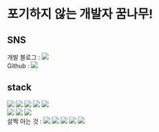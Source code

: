 # 포기하지 않는 개발자 꿈나무!

## SNS 
개발 블로그 : <a href="https://jangmay.tistory.com/" target="_blank"><img src="https://img.shields.io/badge/blog-orange?style=flat-square&logo=&logoColor=white"/></a><br>
Github : <a href="https://github.com/EunSung98" target="_blank"><img src="https://img.shields.io/badge/Github-black?style=flat-square&logo=&logoColor=white"/></a><br>

## stack
![](https://img.shields.io/badge/-Java-007396?style=flat&logo=JavalogoColor=white)
![](https://img.shields.io/badge/-c++-00599C?style=flat&logo=cpluspluslogoColor=white)
![](https://img.shields.io/badge/-arduino-00979D?style=flat&logo=arduino&logoColor=white)
![](https://img.shields.io/badge/-firebase-FFCA28?style=flat&logo=firebase&logoColor=white)
![](https://img.shields.io/badge/-mysql-4479A1?style=flat&logo=mysql&logoColor=white)
<br>
![](https://img.shields.io/badge/-javascript-F7DF1E?style=flat&logo=javascript&logoColor=white)
![](https://img.shields.io/badge/-html5-E34F26?style=flat&logo=html5&logoColor=white)
![](https://img.shields.io/badge/-css-1572B6?style=flat&logo=css3&logoColor=white)
<br>
살짝 아는 것 : 
![](https://img.shields.io/badge/-androidstudio-3DDC84?style=flat&logo=androidstudio&logoColor=white)
![](https://img.shields.io/badge/-raspberrypi-A22846?style=flat&logo=raspberrypi&logoColor=white)
![](https://img.shields.io/badge/-spring-6DB33F?style=flat&logo=spring&logoColor=white)
![](https://img.shields.io/badge/-vuedotjs-4FC08D?style=flat&logo=vue.js&logoColor=white)
![](https://img.shields.io/badge/-react-61DAFB?style=flat&logo=react&logoColor=white)
